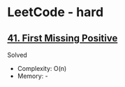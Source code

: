# LeetCode - hard

## [41. First Missing Positive](https://leetcode.com/problems/first-missing-positive)

Solved

* Complexity: O(n)
* Memory: -
